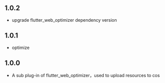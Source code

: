 ## 1.0.2

- upgrade flutter_web_optimizer dependency version

## 1.0.1

- optimize

## 1.0.0

- A sub plug-in of flutter_web_optimizer，used to upload resources to cos

